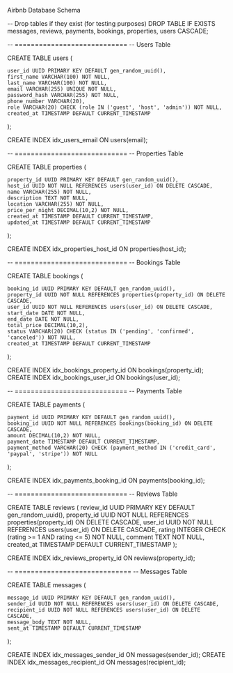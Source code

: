 
Airbnb Database Schema


-- Drop tables if they exist (for testing purposes)
DROP TABLE IF EXISTS messages, reviews, payments, bookings, properties, users CASCADE;

-- ============================
-- Users Table

CREATE TABLE users (

    user_id UUID PRIMARY KEY DEFAULT gen_random_uuid(),
    first_name VARCHAR(100) NOT NULL,
    last_name VARCHAR(100) NOT NULL,
    email VARCHAR(255) UNIQUE NOT NULL,
    password_hash VARCHAR(255) NOT NULL,
    phone_number VARCHAR(20),
    role VARCHAR(20) CHECK (role IN ('guest', 'host', 'admin')) NOT NULL,
    created_at TIMESTAMP DEFAULT CURRENT_TIMESTAMP
);

CREATE INDEX idx_users_email ON users(email);

-- ============================
-- Properties Table

CREATE TABLE properties (

    property_id UUID PRIMARY KEY DEFAULT gen_random_uuid(),
    host_id UUID NOT NULL REFERENCES users(user_id) ON DELETE CASCADE,
    name VARCHAR(255) NOT NULL,
    description TEXT NOT NULL,
    location VARCHAR(255) NOT NULL,
    price_per_night DECIMAL(10,2) NOT NULL,
    created_at TIMESTAMP DEFAULT CURRENT_TIMESTAMP,
    updated_at TIMESTAMP DEFAULT CURRENT_TIMESTAMP
);

CREATE INDEX idx_properties_host_id ON properties(host_id);

-- ============================
-- Bookings Table

CREATE TABLE bookings (

    booking_id UUID PRIMARY KEY DEFAULT gen_random_uuid(),
    property_id UUID NOT NULL REFERENCES properties(property_id) ON DELETE CASCADE,
    user_id UUID NOT NULL REFERENCES users(user_id) ON DELETE CASCADE,
    start_date DATE NOT NULL,
    end_date DATE NOT NULL,
    total_price DECIMAL(10,2),
    status VARCHAR(20) CHECK (status IN ('pending', 'confirmed', 'canceled')) NOT NULL,
    created_at TIMESTAMP DEFAULT CURRENT_TIMESTAMP
);

CREATE INDEX idx_bookings_property_id ON bookings(property_id);
CREATE INDEX idx_bookings_user_id ON bookings(user_id);

-- ============================
-- Payments Table

CREATE TABLE payments (

    payment_id UUID PRIMARY KEY DEFAULT gen_random_uuid(),
    booking_id UUID NOT NULL REFERENCES bookings(booking_id) ON DELETE CASCADE,
    amount DECIMAL(10,2) NOT NULL,
    payment_date TIMESTAMP DEFAULT CURRENT_TIMESTAMP,
    payment_method VARCHAR(20) CHECK (payment_method IN ('credit_card', 'paypal', 'stripe')) NOT NULL
);

CREATE INDEX idx_payments_booking_id ON payments(booking_id);

-- ============================
-- Reviews Table

CREATE TABLE reviews (
    review_id UUID PRIMARY KEY DEFAULT gen_random_uuid(),
    property_id UUID NOT NULL REFERENCES properties(property_id) ON DELETE CASCADE,
    user_id UUID NOT NULL REFERENCES users(user_id) ON DELETE CASCADE,
    rating INTEGER CHECK (rating >= 1 AND rating <= 5) NOT NULL,
    comment TEXT NOT NULL,
    created_at TIMESTAMP DEFAULT CURRENT_TIMESTAMP
);

CREATE INDEX idx_reviews_property_id ON reviews(property_id);

-- =============================
-- Messages Table

CREATE TABLE messages (

    message_id UUID PRIMARY KEY DEFAULT gen_random_uuid(),
    sender_id UUID NOT NULL REFERENCES users(user_id) ON DELETE CASCADE,
    recipient_id UUID NOT NULL REFERENCES users(user_id) ON DELETE CASCADE,
    message_body TEXT NOT NULL,
    sent_at TIMESTAMP DEFAULT CURRENT_TIMESTAMP
);

CREATE INDEX idx_messages_sender_id ON messages(sender_id);
CREATE INDEX idx_messages_recipient_id ON messages(recipient_id);
